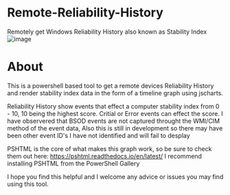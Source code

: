# Remote-Reliability-History
Remotely get Windows Reliability History also known as Stability Index
![image](https://github.com/ricofox959/Remote-Reliability-History/assets/23040918/34284bc6-9f80-414f-917e-5de27ad5dca5)

# About
This is a powershell based tool to get a remote devices Reliability History and render stability index data in the form of a timeline graph using jscharts.

Reliability History show events that effect a computer stability index from 0 - 10, 10 being the highest score. Critial or Error events can effect the score.
I have observered that BSOD events are not captured throught the WMI/CIM method of the event data,
Also this is still in development so there may have been other event ID's I have not identified and will fail to desplay

PSHTML is the core of what makes this graph work, so be sure to check them out here: https://pshtml.readthedocs.io/en/latest/
I recommend installing PSHTML from the PowerShell Gallery 


I hope you find this helpful and I welcome any advice or issues you may find using this tool.
